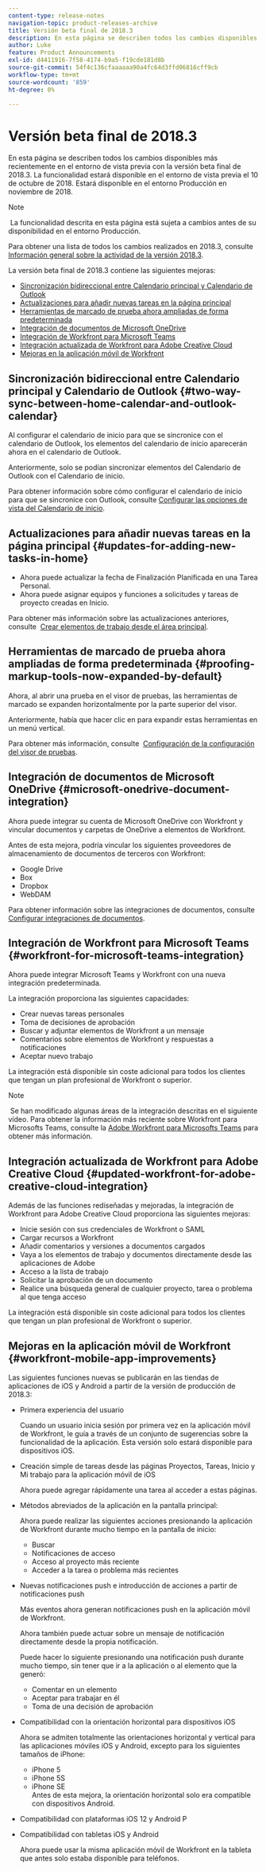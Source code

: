 ```yaml
---
content-type: release-notes
navigation-topic: product-releases-archive
title: Versión beta final de 2018.3
description: En esta página se describen todos los cambios disponibles más recientemente en el entorno de vista previa con la versión beta final de 2018.3. La funcionalidad estará disponible en el entorno de vista previa el 10 de octubre de 2018. Estará disponible en el entorno Producción en noviembre de 2018.
author: Luke
feature: Product Announcements
exl-id: d4411916-7f58-4174-b9a5-f19cde181d8b
source-git-commit: 54f4c136cfaaaaaa90a4fc64d3ffd06816cff9cb
workflow-type: tm+mt
source-wordcount: '859'
ht-degree: 0%

---
```


# Versión beta final de 2018.3

En esta página se describen todos los cambios disponibles más recientemente en el entorno de vista previa con la versión beta final de 2018.3. La funcionalidad estará disponible en el entorno de vista previa el 10 de octubre de 2018. Estará disponible en el entorno Producción en noviembre de 2018.

>[!NOTE]
>
> La funcionalidad descrita en esta página está sujeta a cambios antes de su disponibilidad en el entorno Producción.

Para obtener una lista de todos los cambios realizados en 2018.3, consulte  [Información general sobre la actividad de la versión 2018.3](../../../../product-announcements/product-releases/quarterly-release-archive/2018.3-release-activity/2018.3-release-activity-overview.md).

La versión beta final de 2018.3 contiene las siguientes mejoras:

* [Sincronización bidireccional entre Calendario principal y Calendario de Outlook](#two-way-sync-between-home-calendar-and-outlook-calendar)
* [Actualizaciones para añadir nuevas tareas en la página principal](#updates-for-adding-new-tasks-in-home)
* [Herramientas de marcado de prueba ahora ampliadas de forma predeterminada](#proofing-markup-tools-now-expanded-by-default)
* [Integración de documentos de Microsoft OneDrive](#microsoft-onedrive-document-integration)
* [Integración de Workfront para Microsoft Teams](#workfront-for-microsoft-teams-integration)
* [Integración actualizada de Workfront para Adobe Creative Cloud](#updated-workfront-for-adobe-creative-cloud-integration)
* [Mejoras en la aplicación móvil de Workfront](#workfront-mobile-app-improvements)

## Sincronización bidireccional entre Calendario principal y Calendario de Outlook {#two-way-sync-between-home-calendar-and-outlook-calendar}

Al configurar el calendario de inicio para que se sincronice con el calendario de Outlook, los elementos del calendario de inicio aparecerán ahora en el calendario de Outlook.

Anteriormente, solo se podían sincronizar elementos del Calendario de Outlook con el Calendario de inicio.

Para obtener información sobre cómo configurar el calendario de inicio para que se sincronice con Outlook, consulte [Configurar las opciones de vista del Calendario de inicio](../../../../workfront-basics/using-home/using-the-home-area/configure-home-calendar-view.md).

## Actualizaciones para añadir nuevas tareas en la página principal {#updates-for-adding-new-tasks-in-home}

* Ahora puede actualizar la fecha de Finalización Planificada en una Tarea Personal.
* Ahora puede asignar equipos y funciones a solicitudes y tareas de proyecto creadas en Inicio.

Para obtener más información sobre las actualizaciones anteriores, consulte  [Crear elementos de trabajo desde el área principal](../../../../workfront-basics/using-home/using-the-home-area/create-work-items-in-home.md).

## Herramientas de marcado de prueba ahora ampliadas de forma predeterminada {#proofing-markup-tools-now-expanded-by-default}

Ahora, al abrir una prueba en el visor de pruebas, las herramientas de marcado se expanden horizontalmente por la parte superior del visor.

Anteriormente, había que hacer clic en para expandir estas herramientas en un menú vertical.

Para obtener más información, consulte  [Configuración de la configuración del visor de pruebas](../../../../review-and-approve-work/proofing/reviewing-proofs-within-workfront/configure-proofing-viewer-settings.md).

## Integración de documentos de Microsoft OneDrive {#microsoft-onedrive-document-integration}

Ahora puede integrar su cuenta de Microsoft OneDrive con Workfront y vincular documentos y carpetas de OneDrive a elementos de Workfront.

Antes de esta mejora, podría vincular los siguientes proveedores de almacenamiento de documentos de terceros con Workfront:

* Google Drive
* Box
* Dropbox
* WebDAM

Para obtener información sobre las integraciones de documentos, consulte [Configurar integraciones de documentos](../../../../administration-and-setup/configure-integrations/configure-document-integrations.md).

## Integración de Workfront para Microsoft Teams {#workfront-for-microsoft-teams-integration}

Ahora puede integrar Microsoft Teams y Workfront con una nueva integración predeterminada.

La integración proporciona las siguientes capacidades:

* Crear nuevas tareas personales
* Toma de decisiones de aprobación
* Buscar y adjuntar elementos de Workfront a un mensaje
* Comentarios sobre elementos de Workfront y respuestas a notificaciones
* Aceptar nuevo trabajo

La integración está disponible sin coste adicional para todos los clientes que tengan un plan profesional de Workfront o superior.

>[!NOTE]
 Se han modificado algunas áreas de la integración descritas en el siguiente vídeo. Para obtener la información más reciente sobre Workfront para Microsofts Teams, consulte la [Adobe Workfront para Microsofts Teams](../../../../workfront-integrations-and-apps/using-workfront-with-microsoft-teams/use-workfront-with-ms-teams.md) para obtener más información.

## Integración actualizada de Workfront para Adobe Creative Cloud {#updated-workfront-for-adobe-creative-cloud-integration}

Además de las funciones rediseñadas y mejoradas, la integración de Workfront para Adobe Creative Cloud proporciona las siguientes mejoras:

* Inicie sesión con sus credenciales de Workfront o SAML
* Cargar recursos a Workfront
* Añadir comentarios y versiones a documentos cargados
* Vaya a los elementos de trabajo y documentos directamente desde las aplicaciones de Adobe
* Acceso a la lista de trabajo
* Solicitar la aprobación de un documento
* Realice una búsqueda general de cualquier proyecto, tarea o problema al que tenga acceso

La integración está disponible sin coste adicional para todos los clientes que tengan un plan profesional de Workfront o superior.

## Mejoras en la aplicación móvil de Workfront {#workfront-mobile-app-improvements}

Las siguientes funciones nuevas se publicarán en las tiendas de aplicaciones de iOS y Android a partir de la versión de producción de 2018.3:

* Primera experiencia del usuario

   Cuando un usuario inicia sesión por primera vez en la aplicación móvil de Workfront, le guía a través de un conjunto de sugerencias sobre la funcionalidad de la aplicación. Esta versión solo estará disponible para dispositivos iOS.

* Creación simple de tareas desde las páginas Proyectos, Tareas, Inicio y Mi trabajo para la aplicación móvil de iOS

   Ahora puede agregar rápidamente una tarea al acceder a estas páginas.

* Métodos abreviados de la aplicación en la pantalla principal:

   Ahora puede realizar las siguientes acciones presionando la aplicación de Workfront durante mucho tiempo en la pantalla de inicio:

   * Buscar
   * Notificaciones de acceso
   * Acceso al proyecto más reciente 
   * Acceder a la tarea o problema más recientes

* Nuevas notificaciones push e introducción de acciones a partir de notificaciones push

   Más eventos ahora generan notificaciones push en la aplicación móvil de Workfront.

   Ahora también puede actuar sobre un mensaje de notificación directamente desde la propia notificación.

   Puede hacer lo siguiente presionando una notificación push durante mucho tiempo, sin tener que ir a la aplicación o al elemento que la generó:

   * Comentar en un elemento
   * Aceptar para trabajar en él
   * Toma de una decisión de aprobación

* Compatibilidad con la orientación horizontal para dispositivos iOS

   Ahora se admiten totalmente las orientaciones horizontal y vertical para las aplicaciones móviles iOS y Android, excepto para los siguientes tamaños de iPhone:

   * iPhone 5
   * iPhone 5S
   * iPhone SE\
      Antes de esta mejora, la orientación horizontal solo era compatible con dispositivos Android.

* Compatibilidad con plataformas iOS 12 y Android P
* Compatibilidad con tabletas iOS y Android

   Ahora puede usar la misma aplicación móvil de Workfront en la tableta que antes solo estaba disponible para teléfonos.
